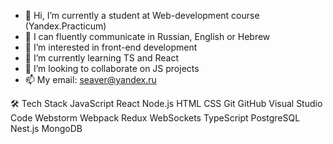 - 👋 Hi, I’m currently a student at Web-development course (Yandex.Practicum)
- 💬 I can fluently communicate in Russian, English or Hebrew
- 👀 I’m interested in front-end development
- 🌱 I’m currently learning TS and React
- 💞️ I’m looking to collaborate on JS projects
- 📫 My email: seaver@yandex.ru

🛠  Tech Stack
JavaScript  React  Node.js HTML  CSS  Git  GitHub  Visual Studio Code Webstorm Webpack Redux WebSockets TypeScript PostgreSQL Nest.js MongoDB

<!---
ElenaSolov/ElenaSolov is a ✨ special ✨ repository because its `README.md` (this file) appears on your GitHub profile.
You can click the Preview link to take a look at your changes.
--->
